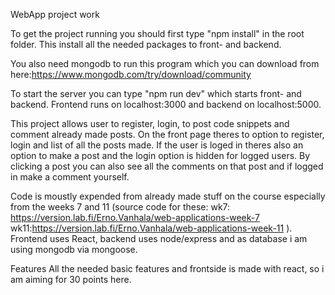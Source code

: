 WebApp project work

To get the project running you should first type "npm install" in the root folder. This install all the needed packages to front- and backend.

You also need mongodb to run this program
which you can download from here:https://www.mongodb.com/try/download/community

To start the server you can type "npm run dev" which starts front- and backend.
Frontend runs on localhost:3000 and backend on localhost:5000.

This project allows user to register, login, to post code snippets and comment already made posts. On the front page theres to option to register, login and list of all the posts made. If the user is loged in theres also an option to make a post and the login option is hidden for logged users. By clicking a post you can also see all the comments on that post and if logged in make a comment yourself. 

Code is moustly expended from already made stuff on the course especially from the weeks 7 and 11 (source code for these:
 wk7: https://version.lab.fi/Erno.Vanhala/web-applications-week-7
 wk11:https://version.lab.fi/Erno.Vanhala/web-applications-week-11 ). Frontend uses React, backend uses node/express and as database i am using mongodb via mongoose.

 Features
 All the needed basic features and frontside is made with react, so i am aiming for 30 points here.